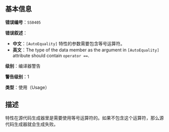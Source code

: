 ## 基本信息

**错误编号**：`SS0405`

**错误叙述**：

* **中文**：`[AutoEquality]` 特性的参数需要包含等号运算符。
* **英文**：The type of the data member as the argument in `[AutoEquality]` attribute should contain `operator ==`.

**级别**：编译器警告

**警告级别**：1

**类型**：使用（Usage）

## 描述

特性在源代码生成器里是需要使用等号运算符的。如果不包含这个运算符，那么源代码生成器就会生成失败。

